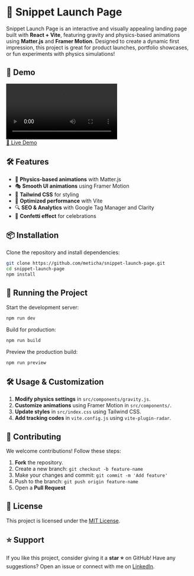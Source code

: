 # 🚀 Snippet Launch Page

Snippet Launch Page is an interactive and visually appealing landing page built with **React + Vite**, featuring gravity and physics-based animations using **Matter.js** and **Framer Motion**. Designed to create a dynamic first impression, this project is great for product launches, portfolio showcases, or fun experiments with physics simulations!

## 🎥 Demo

![Snippet Launch Page Demo](demo.mp4)  
[🔗 Live Demo](https://iscomposesnippetslaunchedyet.meticha.com)

## 🛠 Features

- 🌌 **Physics-based animations** with Matter.js
- 🎭 **Smooth UI animations** using Framer Motion
- 🎨 **Tailwind CSS** for styling
- 🎯 **Optimized performance** with Vite
- 🔍 **SEO & Analytics** with Google Tag Manager and Clarity
- 🎉 **Confetti effect** for celebrations

## 📦 Installation

Clone the repository and install dependencies:

```sh
git clone https://github.com/meticha/snippet-launch-page.git
cd snippet-launch-page
npm install
```

## 🚀 Running the Project

Start the development server:

```sh
npm run dev
```

Build for production:

```sh
npm run build
```

Preview the production build:

```sh
npm run preview
```

## 🛠 Usage & Customization

1. **Modify physics settings** in `src/components/gravity.js`.
2. **Customize animations** using Framer Motion in `src/components/`.
3. **Update styles** in `src/index.css` using Tailwind CSS.
4. **Add tracking codes** in `vite.config.js` using `vite-plugin-radar`.

## 🤝 Contributing

We welcome contributions! Follow these steps:

1. **Fork** the repository.
2. Create a new branch: `git checkout -b feature-name`
3. Make your changes and commit: `git commit -m 'Add feature'`
4. Push to the branch: `git push origin feature-name`
5. Open a **Pull Request**

## 📜 License

This project is licensed under the [MIT License](LICENSE).

## ⭐ Support

If you like this project, consider giving it a **star ⭐** on GitHub! Have any suggestions? Open an issue or connect with me on [LinkedIn](https://linkedin.com/in/darshitdudhaiya).

